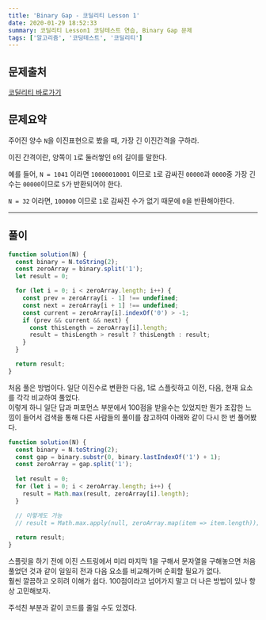 ```yaml
---
title: 'Binary Gap - 코딜리티 Lesson 1'
date: 2020-01-29 18:52:33
summary: 코딜리티 Lesson1 코딩테스트 연습, Binary Gap 문제
tags: ['알고리즘', '코딩테스트', '코딜리티']
---
```


## 문제출처

[코딜리티 바로가기](https://app.codility.com/programmers/lessons/1-iterations/binary_gap/)

## 문제요약

주어진 양수 `N`을 이진표현으로 봤을 때, 가장 긴 이진간격을 구하라.

이진 간격이란, 양쪽이 `1`로 둘러쌓인 `0`의 길이를 말한다.

예를 들어, `N = 1041` 이라면 `10000010001` 이므로 `1`로 감싸진 `00000`과 `0000`중 가장 긴 수는 `00000`이므로 `5`가 반환되어야 한다.

`N = 32` 이라면, `100000` 이므로 `1`로 감싸진 수가 없기 때문에 `0`을 반환해야한다.

------

## 풀이

```javascript
function solution(N) {
  const binary = N.toString(2);
  const zeroArray = binary.split('1');
  let result = 0;

  for (let i = 0; i < zeroArray.length; i++) {
    const prev = zeroArray[i - 1] !== undefined;
    const next = zeroArray[i + 1] !== undefined;
    const current = zeroArray[i].indexOf('0') > -1;
    if (prev && current && next) {
      const thisLength = zeroArray[i].length;
      result = thisLength > result ? thisLength : result;
    }
  }

  return result;
}
```

처음 풀은 방법이다.
일단 이진수로 변환한 다음, 1로 스플릿하고 이전, 다음, 현재 요소를 각각 비교하여 풀었다.  
이렇게 하니 일단 답과 퍼포먼스 부분에서 100점을 받을수는 있었지만 뭔가 조잡한 느낌이 들어서 검색을 통해 다른 사람들의 풀이를 참고하여 아래와 같이 다시 한 번 풀어봤다.

```javascript
function solution(N) {
  const binary = N.toString(2);
  const gap = binary.substr(0, binary.lastIndexOf('1') + 1);
  const zeroArray = gap.split('1');
  
  let result = 0;
  for (let i = 0; i < zeroArray.length; i++) {
    result = Math.max(result, zeroArray[i].length);
  }

  // 이렇게도 가능
  // result = Math.max.apply(null, zeroArray.map(item => item.length));
  
  return result;
}
```

스플릿을 하기 전에 이진 스트링에서 미리 마지막 1을 구해서 문자열을 구해놓으면 처음 풀었던 것과 같이 일일히 전과 다음 요소를 비교해가며 순회할 필요가 없다.  
훨씬 깔끔하고 오히려 이해가 쉽다. 100점이라고 넘어가지 말고 더 나은 방법이 있나 항상 고민해보자.

주석친 부분과 같이 코드를 줄일 수도 있겠다.
